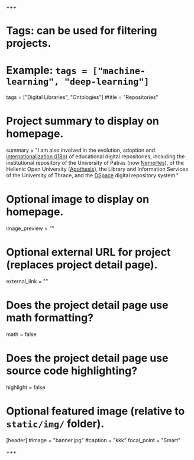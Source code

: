 +++
# Tags: can be used for filtering projects.
# Example: `tags = ["machine-learning", "deep-learning"]`
tags = ["Digital Libraries", "Ontologies"]
#title = "Repositories"
# Project summary to display on homepage.
summary = "I am also involved in the evolution, adoption and [internationalization (i18n)](https://wiki.duraspace.org/pages/viewpage.action?pageId=19006307) of educational digital repositories, including the institutional repository of the University of Patras (now [Nemertes](http://nemertes.lis.upatras.gr/)), of the Hellenic Open University ([Apothesis](https://apothesis.eap.gr/)), the Library and Information Services of the University of Thrace, and the [DSpace](http://www.dspace.org/) digital repository system."

# Optional image to display on homepage.
image_preview = ""

# Optional external URL for project (replaces project detail page).
external_link = ""

# Does the project detail page use math formatting?
math = false

# Does the project detail page use source code highlighting?
highlight = false

# Optional featured image (relative to `static/img/` folder).
[header]
#image = "banner.jpg"
#caption = "kkk"
focal_point = "Smart"

+++
